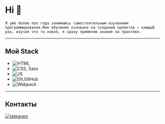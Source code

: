 # Hi 👋
```
Я уже более пол года занимаюсь самостоятельным изучением программирования.Мое обучение основано на создании проектов – каждый раз, изучая что то новое, я сразу применяю знания на практике.
```
---
## Мой Stack

* ![HTML](https://img.shields.io/badge/HTML-blue)
* ![CSS, Sass](https://img.shields.io/badge/CSS,Sass-red)
* ![JS](https://img.shields.io/badge/JS-yellow)
* ![Git,GitHub](https://img.shields.io/badge/Git,GitHub-black)
* ![Webpack](https://img.shields.io/badge/Webpack-orange)
---
## Контакты
[![telegram](https://img.shields.io/badge/Telegram-black??style=for-the-badge&logo=telegram)](https://t.me/NikolaiNikola1)
